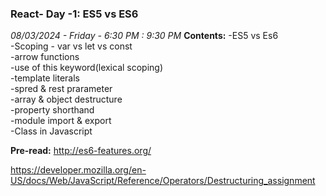 ### React- Day -1: ES5 vs ES6
*08/03/2024 - Friday - 6:30 PM : 9:30 PM*
**Contents:**
-ES5 vs Es6   
-Scoping - var vs let vs const   
-arrow functions   
-use of this keyword(lexical scoping)   
-template literals   
-spred & rest prarameter   
-array & object destructure   
-property shorthand   
-module import & export   
-Class in Javascript   


**Pre-read:**
http://es6-features.org/

https://developer.mozilla.org/en-US/docs/Web/JavaScript/Reference/Operators/Destructuring_assignment